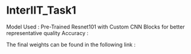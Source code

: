 # InterIIT_Task1

Model Used : Pre-Trained Resnet101 with Custom CNN Blocks for better representative quality
Accuracy : 


The final weights can be found in the following link : 
